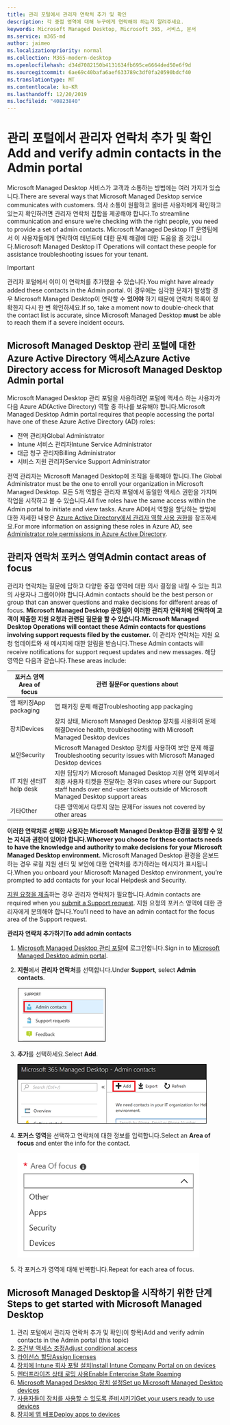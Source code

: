 ```yaml
---
title: 관리 포털에서 관리자 연락처 추가 및 확인
description: 각 중점 영역에 대해 누구에게 연락해야 하는지 알려주세요.
keywords: Microsoft Managed Desktop, Microsoft 365, 서비스, 문서
ms.service: m365-md
author: jaimeo
ms.localizationpriority: normal
ms.collection: M365-modern-desktop
ms.openlocfilehash: d34d7082150b4131634fb695ce6664ded50e6f9d
ms.sourcegitcommit: 6ae69c40bafa6aef633789c3df0fa20590bdcf40
ms.translationtype: MT
ms.contentlocale: ko-KR
ms.lasthandoff: 12/20/2019
ms.locfileid: "40823840"
---
```

# <a name="add-and-verify-admin-contacts-in-the-admin-portal"></a><span data-ttu-id="c91d4-104">관리 포털에서 관리자 연락처 추가 및 확인</span><span class="sxs-lookup"><span data-stu-id="c91d4-104">Add and verify admin contacts in the Admin portal</span></span>

<span data-ttu-id="c91d4-105">Microsoft Managed Desktop 서비스가 고객과 소통하는 방법에는 여러 가지가 있습니다.</span><span class="sxs-lookup"><span data-stu-id="c91d4-105">There are several ways that Microsoft Managed Desktop service communicates with customers.</span></span> <span data-ttu-id="c91d4-106">의사 소통이 원활하고 올바른 사용자에게 확인하고 있는지 확인하려면 관리자 연락처 집합을 제공해야 합니다.</span><span class="sxs-lookup"><span data-stu-id="c91d4-106">To streamline communication and ensure we’re checking with the right people, you need to provide a set of admin contacts.</span></span> <span data-ttu-id="c91d4-107">Microsoft Managed Desktop IT 운영팀에서 이 사용자들에게 연락하여 테넌트에 대한 문제 해결에 대한 도움을 줄 것입니다.</span><span class="sxs-lookup"><span data-stu-id="c91d4-107">Microsoft Managed Desktop IT Operations will contact these people for assistance troubleshooting issues for your tenant.</span></span>

> [!IMPORTANT]
> <span data-ttu-id="c91d4-108">관리자 포털에서 이미 이 연락처를 추가했을 수 있습니다.</span><span class="sxs-lookup"><span data-stu-id="c91d4-108">You might have already added these contacts in the Admin portal.</span></span> <span data-ttu-id="c91d4-109">이 경우에는 심각한 문제가 발생할 경우 Microsoft Managed Desktop이 연락할 수 **있어야** 하기 때문에 연락처 목록이 정확한지 다시 한 번 확인하세요.</span><span class="sxs-lookup"><span data-stu-id="c91d4-109">If so, take a moment now to double-check that the contact list is accurate, since Microsoft Managed Desktop **must** be able to reach them if a severe incident occurs.</span></span>

## <a name="azure-active-directory-access-for-microsoft-managed-desktop-admin-portal"></a><span data-ttu-id="c91d4-110">Microsoft Managed Desktop 관리 포털에 대한 Azure Active Directory 액세스</span><span class="sxs-lookup"><span data-stu-id="c91d4-110">Azure Active Directory access for Microsoft Managed Desktop Admin portal</span></span>

<span data-ttu-id="c91d4-111">Microsoft Managed Desktop 관리 포털을 사용하려면 포털에 액세스 하는 사용자가 다음 Azure AD(Active Directory) 역할 중 하나를 보유해야 합니다.</span><span class="sxs-lookup"><span data-stu-id="c91d4-111">Microsoft Managed Desktop Admin portal requires that people accessing the portal have one of these Azure Active Directory (AD) roles:</span></span>
- <span data-ttu-id="c91d4-112">전역 관리자</span><span class="sxs-lookup"><span data-stu-id="c91d4-112">Global Administrator</span></span>
- <span data-ttu-id="c91d4-113">Intune 서비스 관리자</span><span class="sxs-lookup"><span data-stu-id="c91d4-113">Intune Service Administrator</span></span>
- <span data-ttu-id="c91d4-114">대금 청구 관리자</span><span class="sxs-lookup"><span data-stu-id="c91d4-114">Billing Administrator</span></span>
- <span data-ttu-id="c91d4-115">서비스 지원 관리자</span><span class="sxs-lookup"><span data-stu-id="c91d4-115">Service Support Administrator</span></span>

<span data-ttu-id="c91d4-116">전역 관리자는 Microsoft Managed Desktop에 조직을 등록해야 합니다.</span><span class="sxs-lookup"><span data-stu-id="c91d4-116">The Global Administrator must be the one to enroll your organization in Microsoft Managed Desktop.</span></span> <span data-ttu-id="c91d4-117">모든 5개 역할은 관리자 포털에서 동일한 액세스 권한을 가지며 작업을 시작하고 볼 수 있습니다.</span><span class="sxs-lookup"><span data-stu-id="c91d4-117">All five roles have the same access within the Admin portal to initiate and view tasks.</span></span> <span data-ttu-id="c91d4-118">Azure AD에서 역할을 할당하는 방법에 대한 자세한 내용은 [Azure Active Directory에서 관리자 역할 사용 권한](https://docs.microsoft.com/azure/active-directory/users-groups-roles/directory-assign-admin-roles)을 참조하세요.</span><span class="sxs-lookup"><span data-stu-id="c91d4-118">For more information on assigning these roles in Azure AD, see [Administrator role permissions in Azure Active Directory](https://docs.microsoft.com/azure/active-directory/users-groups-roles/directory-assign-admin-roles).</span></span> 

## <a name="admin-contact-areas-of-focus"></a><span data-ttu-id="c91d4-119">관리자 연락처 포커스 영역</span><span class="sxs-lookup"><span data-stu-id="c91d4-119">Admin contact areas of focus</span></span>

<span data-ttu-id="c91d4-120">관리자 연락처는 질문에 답하고 다양한 중점 영역에 대한 의사 결정을 내릴 수 있는 최고의 사용자나 그룹이어야 합니다.</span><span class="sxs-lookup"><span data-stu-id="c91d4-120">Admin contacts should be the best person or group that can answer questions and make decisions for different areas of focus.</span></span> <span data-ttu-id="c91d4-121">**Microsoft Managed Desktop 운영팀이 이러한 관리자 연락처에 연락하여 고객이 제출한 지원 요청과 관련된 질문을 할 수 있습니다.**</span><span class="sxs-lookup"><span data-stu-id="c91d4-121">**Microsoft Managed Desktop Operations will contact these Admin contacts for questions involving support requests filed by the customer.**</span></span> <span data-ttu-id="c91d4-122">이 관리자 연락처는 지원 요청 업데이트와 새 메시지에 대한 알림을 받습니다.</span><span class="sxs-lookup"><span data-stu-id="c91d4-122">These Admin contacts will receive notifications for support request updates and new messages.</span></span> <span data-ttu-id="c91d4-123">해당 영역은 다음과 같습니다.</span><span class="sxs-lookup"><span data-stu-id="c91d4-123">These areas include:</span></span>

<span data-ttu-id="c91d4-124">포커스 영역</span><span class="sxs-lookup"><span data-stu-id="c91d4-124">Area of focus</span></span> | <span data-ttu-id="c91d4-125">관련 질문</span><span class="sxs-lookup"><span data-stu-id="c91d4-125">For questions about</span></span>
--- | ---
<span data-ttu-id="c91d4-126">앱 패키징</span><span class="sxs-lookup"><span data-stu-id="c91d4-126">App packaging</span></span> | <span data-ttu-id="c91d4-127">앱 패키징 문제 해결</span><span class="sxs-lookup"><span data-stu-id="c91d4-127">Troubleshooting app packaging</span></span>
<span data-ttu-id="c91d4-128">장치</span><span class="sxs-lookup"><span data-stu-id="c91d4-128">Devices</span></span> | <span data-ttu-id="c91d4-129">장치 상태, Microsoft Managed Desktop 장치를 사용하여 문제 해결</span><span class="sxs-lookup"><span data-stu-id="c91d4-129">Device health, troubleshooting with Microsoft Managed Desktop devices</span></span>
<span data-ttu-id="c91d4-130">보안</span><span class="sxs-lookup"><span data-stu-id="c91d4-130">Security</span></span> | <span data-ttu-id="c91d4-131">Microsoft Managed Desktop 장치를 사용하여 보안 문제 해결</span><span class="sxs-lookup"><span data-stu-id="c91d4-131">Troubleshooting security issues with Microsoft Managed Desktop devices</span></span>
<span data-ttu-id="c91d4-132">IT 지원 센터</span><span class="sxs-lookup"><span data-stu-id="c91d4-132">IT help desk</span></span> | <span data-ttu-id="c91d4-133">지원 담당자가 Microsoft Managed Desktop 지원 영역 외부에서 최종 사용자 티켓을 전달하는 경우</span><span class="sxs-lookup"><span data-stu-id="c91d4-133">in cases where our Support staff hands over end-user tickets outside of Microsoft Managed Desktop support areas</span></span> 
<span data-ttu-id="c91d4-134">기타</span><span class="sxs-lookup"><span data-stu-id="c91d4-134">Other</span></span> | <span data-ttu-id="c91d4-135">다른 영역에서 다루지 않는 문제</span><span class="sxs-lookup"><span data-stu-id="c91d4-135">For issues not covered by other areas</span></span>

<span data-ttu-id="c91d4-136">**이러한 연락처로 선택한 사용자는 Microsoft Managed Desktop 환경을 결정할 수 있는 지식과 권한이 있어야 합니다.**</span><span class="sxs-lookup"><span data-stu-id="c91d4-136">**Whoever you choose for these contacts needs to have the knowledge and authority to make decisions for your Microsoft Managed Desktop environment.**</span></span> <span data-ttu-id="c91d4-137">Microsoft Managed Desktop 환경을 온보드하는 경우 로컬 지원 센터 및 보안에 대한 연락처를 추가하라는 메시지가 표시됩니다.</span><span class="sxs-lookup"><span data-stu-id="c91d4-137">When you onboard your Microsoft Managed Desktop environment, you’re prompted to add contacts for your local Helpdesk and Security.</span></span> 

<span data-ttu-id="c91d4-138">[지원 요청을 제출](../service-description/support.md)하는 경우 관리자 연락처가 필요합니다.</span><span class="sxs-lookup"><span data-stu-id="c91d4-138">Admin contacts are required when you [submit a Support request](../service-description/support.md).</span></span> <span data-ttu-id="c91d4-139">지원 요청의 포커스 영역에 대한 관리자에게 문의해야 합니다.</span><span class="sxs-lookup"><span data-stu-id="c91d4-139">You’ll need to have an admin contact for the focus area of the Support request.</span></span> 

<span data-ttu-id="c91d4-140">**관리자 연락처 추가하기**</span><span class="sxs-lookup"><span data-stu-id="c91d4-140">**To add admin contacts**</span></span>

1.  <span data-ttu-id="c91d4-141">[Microsoft Managed Desktop 관리 포털](https://aka.ms/mwaasportal)에 로그인합니다.</span><span class="sxs-lookup"><span data-stu-id="c91d4-141">Sign in to [Microsoft Managed Desktop admin portal](https://aka.ms/mwaasportal).</span></span> 

2.  <span data-ttu-id="c91d4-142">**지원**에서 **관리자 연락처**를 선택합니다.</span><span class="sxs-lookup"><span data-stu-id="c91d4-142">Under **Support**, select **Admin contacts**.</span></span> 

    ![지원 메뉴, 상단 근처에서 선택된 관리자 연락처](images/admincontacts.png)

3. <span data-ttu-id="c91d4-144">**추가**를 선택하세요.</span><span class="sxs-lookup"><span data-stu-id="c91d4-144">Select **Add**.</span></span>

    ![내보내기 및 새로 고침 왼쪽에 관리 포털, 추가 단추](images/adminadd.png)

4.  <span data-ttu-id="c91d4-146">**포커스 영역**을 선택하고 연락처에 대한 정보를 입력합니다.</span><span class="sxs-lookup"><span data-stu-id="c91d4-146">Select an **Area of focus** and enter the info for the contact.</span></span> 

    ![기타, 앱 및 보안과 같은 포커스 영역 목록](images/areaoffocus.png)

5. <span data-ttu-id="c91d4-148">각 포커스가 영역에 대해 반복합니다.</span><span class="sxs-lookup"><span data-stu-id="c91d4-148">Repeat for each area of focus.</span></span> 

## <a name="steps-to-get-started-with-microsoft-managed-desktop"></a><span data-ttu-id="c91d4-149">Microsoft Managed Desktop을 시작하기 위한 단계</span><span class="sxs-lookup"><span data-stu-id="c91d4-149">Steps to get started with Microsoft Managed Desktop</span></span>

1. <span data-ttu-id="c91d4-150">관리 포털에서 관리자 연락처 추가 및 확인(이 항목)</span><span class="sxs-lookup"><span data-stu-id="c91d4-150">Add and verify admin contacts in the Admin portal (this topic)</span></span>
2. [<span data-ttu-id="c91d4-151">조건부 액세스 조정</span><span class="sxs-lookup"><span data-stu-id="c91d4-151">Adjust conditional access</span></span>](conditional-access.md)
3. [<span data-ttu-id="c91d4-152">라이선스 할당</span><span class="sxs-lookup"><span data-stu-id="c91d4-152">Assign licenses</span></span>](assign-licenses.md)
4. [<span data-ttu-id="c91d4-153">장치에 Intune 회사 포털 설치</span><span class="sxs-lookup"><span data-stu-id="c91d4-153">Install Intune Company Portal on on devices</span></span>](company-portal.md)
5. [<span data-ttu-id="c91d4-154">엔터프라이즈 상태 로밍 사용</span><span class="sxs-lookup"><span data-stu-id="c91d4-154">Enable Enterprise State Roaming</span></span>](enterprise-state-roaming.md)
6. [<span data-ttu-id="c91d4-155">Microsoft Managed Desktop 장치 설정</span><span class="sxs-lookup"><span data-stu-id="c91d4-155">Set up Microsoft Managed Desktop devices</span></span>](set-up-devices.md)
7. [<span data-ttu-id="c91d4-156">사용자들이 장치를 사용할 수 있도록 준비시키기</span><span class="sxs-lookup"><span data-stu-id="c91d4-156">Get your users ready to use devices</span></span>](get-started-devices.md)
8. [<span data-ttu-id="c91d4-157">장치에 앱 배포</span><span class="sxs-lookup"><span data-stu-id="c91d4-157">Deploy apps to devices</span></span>](deploy-apps.md)